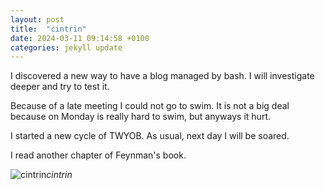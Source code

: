 ```yaml
---
layout: post
title:  "cintrin"
date: 2024-03-11 09:14:58 +0100
categories: jekyll update
---
```


I discovered a new way to have a blog managed by bash. I will investigate deeper and try to test it.  

Because of a late meeting I could not go to swim. It is not a big deal because on Monday is really hard to swim, but anyways it hurt.   

I started a new cycle of TWYOB. As usual, next day I will be soared.  

I read another chapter of Feynman's book.


![cintrin](https://lh3.googleusercontent.com/pw/AP1GczMjfG-Zq0bU2NiH9bjh8Y75mNB4XLvr6jAauvaj0_g3yNhaoYT4gQk28Cxwra2Ungrjn3PPqWSiQ_8pigQlAfcAiTiTZ2yifinmpovdVCPKcK-oKm0=w2400)*cintrin*&nbsp;



[jekyll-docs]: https://jekyllrb.com/docs/home
[jekyll-gh]:   https://github.com/jekyll/jekyll
[jekyll-talk]: https://talk.jekyllrb.com/
